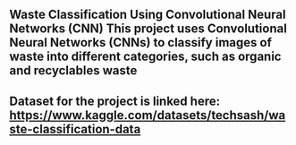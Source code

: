 ## Waste Classification Using Convolutional Neural Networks (CNN) This project uses Convolutional Neural Networks (CNNs) to classify images of waste into different categories, such as organic and recyclables waste

## Dataset for the project is linked here: https://www.kaggle.com/datasets/techsash/waste-classification-data
